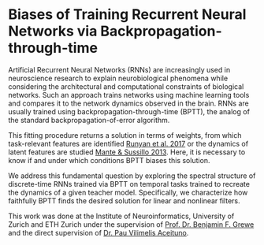 # Biases of Training Recurrent Neural Networks via Backpropagation-through-time

Artificial Recurrent Neural Networks (RNNs) are increasingly used in neuroscience research to explain neurobiological phenomena while considering the architectural and computational constraints of biological networks. Such an approach trains networks using machine learning tools and compares it to the network dynamics observed in the brain. RNNs are usually trained using backpropagation-through-time (BPTT), the analog of the standard backpropagation-of-error algorithm. 

This fitting procedure returns a solution in terms of weights, from which task-relevant features are identified [Runyan et al. 2017](https://www.nature.com/articles/nature23020) or the dynamics of latent features are studied [Mante & Sussillo 2013](https://www.nature.com/articles/nature12742). Here, it is necessary to know if and under which conditions BPTT biases this solution.

We address this fundamental question by exploring the spectral structure of discrete-time RNNs trained via BPTT on temporal tasks trained to recreate the dynamics of a given teacher model. Specifically, we characterize how faithfully BPTT finds the desired solution for linear and nonlinear filters.

This work was done at the Institute of Neuroinformatics, University of Zurich and ETH Zurich under the supervision of [Prof. Dr. Benjamin F. Grewe](https://scholar.google.de/citations?user=ZA-1rh8AAAAJ&hl=en) and the direct supervision of  [Dr. Pau Vilimelis Aceituno](https://scholar.google.com/citations?user=dahpSB8AAAAJ&hl=en). 
